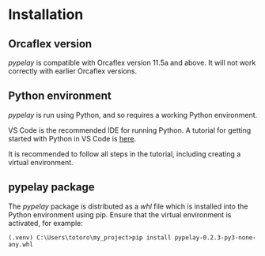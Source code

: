 # Installation

## Orcaflex version
*pypelay* is compatible with Orcaflex version 11.5a and above. It will not work
correctly with earlier Orcaflex versions.

## Python environment
*pypelay* is run using Python, and so requires a working Python environment.

VS Code is the recommended IDE for running Python. A tutorial for getting started
with Python in VS Code is [here](https://code.visualstudio.com/docs/python/python-tutorial).

It is recommended to follow all steps in the tutorial, including creating a virtual environment.

## pypelay package
The *pypelay* package is distributed as a *whl* file which is installed into the Python
environment using pip. Ensure that the virtual environment is activated, for example:

```
(.venv) C:\Users\totoro\my_project>pip install pypelay-0.2.3-py3-none-any.whl
```
